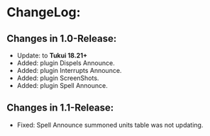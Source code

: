 # ChangeLog:

## Changes in 1.0-Release:

+ Update: to **Tukui 18.21+**
+ Added: plugin Dispels Announce.
+ Added: plugin Interrupts Announce.
+ Added: plugin ScreenShots.
+ Added: plugin Spell Announce.

## Changes in 1.1-Release:

+ Fixed: Spell Announce summoned units table was not updating.